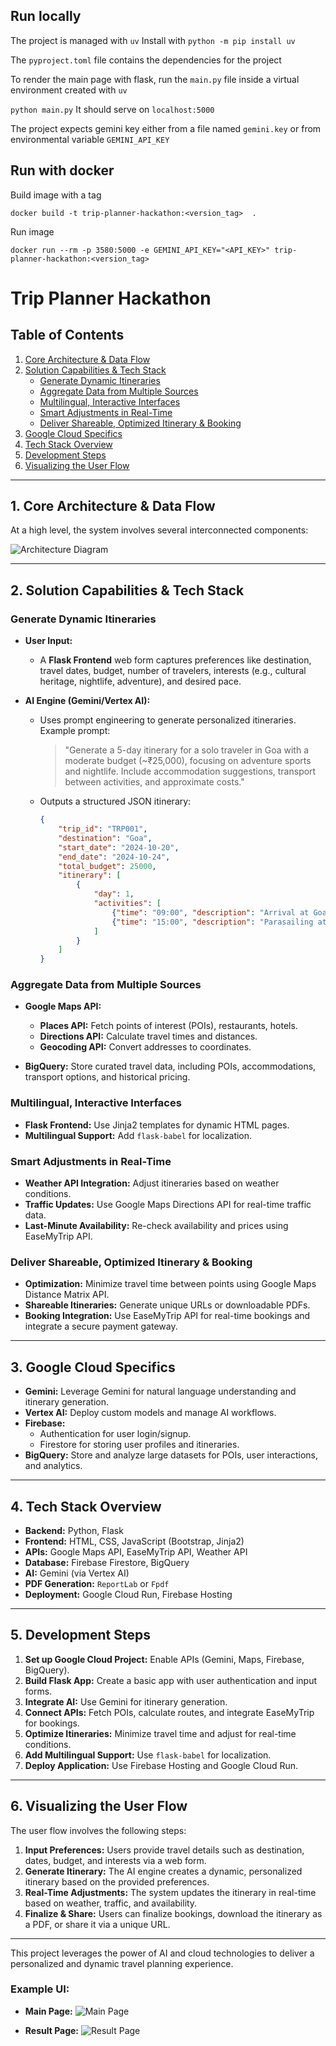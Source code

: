 ## Run locally

The project is managed with `uv`
Install with `python -m pip install uv`

The `pyproject.toml` file contains the dependencies for the project

To render the main page with flask, run the `main.py` file inside a virtual environment created with `uv`

`python main.py`
It should serve on `localhost:5000`

The project expects gemini key either from a file named `gemini.key` or from environmental variable `GEMINI_API_KEY`

## Run with docker

Build image with a tag

`docker build -t trip-planner-hackathon:<version_tag>  .`

Run image 

`docker run --rm -p 3580:5000 -e GEMINI_API_KEY="<API_KEY>" trip-planner-hackathon:<version_tag>`
         

# Trip Planner Hackathon

## Table of Contents
1. [Core Architecture & Data Flow](#core-architecture--data-flow)
2. [Solution Capabilities & Tech Stack](#solution-capabilities--tech-stack)
    - [Generate Dynamic Itineraries](#generate-dynamic-itineraries)
    - [Aggregate Data from Multiple Sources](#aggregate-data-from-multiple-sources)
    - [Multilingual, Interactive Interfaces](#multilingual-interactive-interfaces)
    - [Smart Adjustments in Real-Time](#smart-adjustments-in-real-time)
    - [Deliver Shareable, Optimized Itinerary & Booking](#deliver-shareable-optimized-itinerary--booking)
3. [Google Cloud Specifics](#google-cloud-specifics)
4. [Tech Stack Overview](#tech-stack-overview)
5. [Development Steps](#development-steps)
6. [Visualizing the User Flow](#visualizing-the-user-flow)

---

## 1. Core Architecture & Data Flow

At a high level, the system involves several interconnected components:

![Architecture Diagram](./images/flow_diagram.png)

---

## 2. Solution Capabilities & Tech Stack

### Generate Dynamic Itineraries

- **User Input:**
    - A **Flask Frontend** web form captures preferences like destination, travel dates, budget, number of travelers, interests (e.g., cultural heritage, nightlife, adventure), and desired pace.
   

- **AI Engine (Gemini/Vertex AI):**
    - Uses prompt engineering to generate personalized itineraries. Example prompt:
      > "Generate a 5-day itinerary for a solo traveler in Goa with a moderate budget (~₹25,000), focusing on adventure sports and nightlife. Include accommodation suggestions, transport between activities, and approximate costs."
    - Outputs a structured JSON itinerary:
      ```json
      {
          "trip_id": "TRP001",
          "destination": "Goa",
          "start_date": "2024-10-20",
          "end_date": "2024-10-24",
          "total_budget": 25000,
          "itinerary": [
              {
                  "day": 1,
                  "activities": [
                      {"time": "09:00", "description": "Arrival at Goa Airport", "cost": 800},
                      {"time": "15:00", "description": "Parasailing at Baga Beach", "cost": 2500}
                  ]
              }
          ]
      }
      ```

### Aggregate Data from Multiple Sources

- **Google Maps API:**
    - **Places API:** Fetch points of interest (POIs), restaurants, hotels.
    - **Directions API:** Calculate travel times and distances.
    - **Geocoding API:** Convert addresses to coordinates.

- **BigQuery:** Store curated travel data, including POIs, accommodations, transport options, and historical pricing.

### Multilingual, Interactive Interfaces

- **Flask Frontend:** Use Jinja2 templates for dynamic HTML pages.
- **Multilingual Support:** Add `flask-babel` for localization.

### Smart Adjustments in Real-Time

- **Weather API Integration:** Adjust itineraries based on weather conditions.
- **Traffic Updates:** Use Google Maps Directions API for real-time traffic data.
- **Last-Minute Availability:** Re-check availability and prices using EaseMyTrip API.

### Deliver Shareable, Optimized Itinerary & Booking

- **Optimization:** Minimize travel time between points using Google Maps Distance Matrix API.
- **Shareable Itineraries:** Generate unique URLs or downloadable PDFs.
- **Booking Integration:** Use EaseMyTrip API for real-time bookings and integrate a secure payment gateway.

---

## 3. Google Cloud Specifics

- **Gemini:** Leverage Gemini for natural language understanding and itinerary generation.
- **Vertex AI:** Deploy custom models and manage AI workflows.
- **Firebase:**
    - Authentication for user login/signup.
    - Firestore for storing user profiles and itineraries.
- **BigQuery:** Store and analyze large datasets for POIs, user interactions, and analytics.

---

## 4. Tech Stack Overview

- **Backend:** Python, Flask
- **Frontend:** HTML, CSS, JavaScript (Bootstrap, Jinja2)
- **APIs:** Google Maps API, EaseMyTrip API, Weather API
- **Database:** Firebase Firestore, BigQuery
- **AI:** Gemini (via Vertex AI)
- **PDF Generation:** `ReportLab` or `Fpdf`
- **Deployment:** Google Cloud Run, Firebase Hosting

---

## 5. Development Steps

1. **Set up Google Cloud Project:** Enable APIs (Gemini, Maps, Firebase, BigQuery).
2. **Build Flask App:** Create a basic app with user authentication and input forms.
3. **Integrate AI:** Use Gemini for itinerary generation.
4. **Connect APIs:** Fetch POIs, calculate routes, and integrate EaseMyTrip for bookings.
5. **Optimize Itineraries:** Minimize travel time and adjust for real-time conditions.
6. **Add Multilingual Support:** Use `flask-babel` for localization.
7. **Deploy Application:** Use Firebase Hosting and Google Cloud Run.

---

## 6. Visualizing the User Flow

The user flow involves the following steps:

1. **Input Preferences:** Users provide travel details such as destination, dates, budget, and interests via a web form.
2. **Generate Itinerary:** The AI engine creates a dynamic, personalized itinerary based on the provided preferences.
3. **Real-Time Adjustments:** The system updates the itinerary in real-time based on weather, traffic, and availability.
4. **Finalize & Share:** Users can finalize bookings, download the itinerary as a PDF, or share it via a unique URL.

---

This project leverages the power of AI and cloud technologies to deliver a personalized and dynamic travel planning experience.

### Example UI:
- **Main Page:**
  ![Main Page](./images/main_page.png)

- **Result Page:**
  ![Result Page](./images/result_page.png)